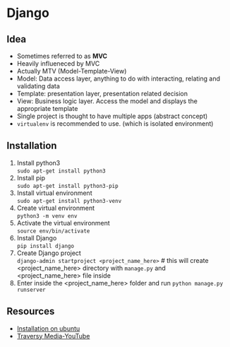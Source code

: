 # Django 

## Idea
- Sometimes referred to as **MVC**
- Heavily influeneced by MVC
- Actually MTV (Model-Template-View)
- Model: Data access layer, anything to do with interacting, relating and validating data
- Template: presentation layer, presentation related decision
- View: Business logic layer. Access the model and displays the appropriate template
- Single project is thought to have multiple apps (abstract concept)
- `virtualenv` is recommended to use. (which is isolated environment)

## Installation
1. Install python3 <br />
`sudo apt-get install python3`
2. Install pip <br />
`sudo apt-get install python3-pip`
3. Install virtual environment <br />
`sudo apt-get install python3-venv`
4. Create virtual environment <br />
`python3 -m venv env` 
5. Activate the virtual environment <br />
`source env/bin/activate`
6. Install Django <br />
`pip install django`
7. Create Django project <br />
`django-admin startproject <project_name_here>` # this will create <project_name_here> directory with `manage.py` and <project_name_here> file inside 
8. Enter inside the <project_name_here> folder and run `python manage.py runserver`
 




## Resources
- [Installation on ubuntu](https://youtu.be/mqlCk_WCK2E)
- [Traversy Media-YouTube](https://youtu.be/D6esTdOLXh4)
